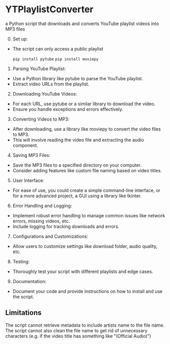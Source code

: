 # YTPlaylistConverter
a Python script that downloads and converts YouTube playlist videos into MP3 files

0. Set up:

- The script can only access a public playlist

  `pip install pytube`
  `pip install moviepy`

1. Parsing YouTube Playlist:

- Use a Python library like pytube to parse the YouTube playlist.
- Extract video URLs from the playlist.

2. Downloading YouTube Videos:

- For each URL, use pytube or a similar library to download the video.
- Ensure you handle exceptions and errors effectively.

3. Converting Videos to MP3:

- After downloading, use a library like moviepy to convert the video files to MP3.
- This will involve reading the video file and extracting the audio component.

4. Saving MP3 Files:

- Save the MP3 files to a specified directory on your computer.
- Consider adding features like custom file naming based on video titles.

5. User Interface:

- For ease of use, you could create a simple command-line interface, or for a more advanced project, a GUI using a library like tkinter.

6. Error Handling and Logging:

- Implement robust error handling to manage common issues like network errors, missing videos, etc.
- Include logging for tracking downloads and errors.

7. Configurations and Customizations:

- Allow users to customize settings like download folder, audio quality, etc.

8. Testing:

- Thoroughly test your script with different playlists and edge cases.

9. Documentation:

- Document your code and provide instructions on how to install and use the script.

## Limitations

The script cannot retrieve metadata to include artists name to the file name.
The script cannot also clean the file name to get rid of unnecessary characters (e.g. if the video title has something like "(Official Audio)")
